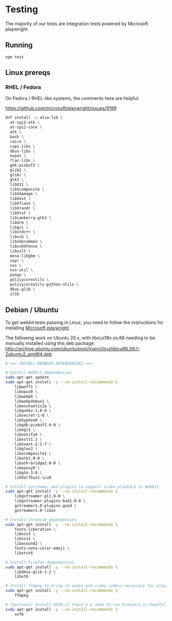 # Testing

The majority of our tests are integration tests powered by Microsoft playwright.

## Running

```
npm test
```

## Linux prereqs

### RHEL / Fedora

On Fedora / RHEL-like systems, the comments here are helpful:

https://github.com/microsoft/playwright/issues/9199

```bash
dnf install -y alsa-lib \
  at-spi2-atk \
  at-spi2-core \
  atk \
  bash \
  cairo \
  cups-libs \
  dbus-libs \
  expat \
  flac-libs \
  gdk-pixbuf2 \
  glib2 \
  glibc \
  gtk3 \
  libX11 \
  libXcomposite \
  libXdamage \
  libXext \
  libXfixes \
  libXrandr \
  libXtst \
  libcanberra-gtk3 \
  libdrm \
  libgcc \
  libstdc++ \
  libxcb \
  libxkbcommon \
  libxshmfence \
  libxslt \
  mesa-libgbm \
  nspr \
  nss \
  nss-util \
  pango \
  policycoreutils \
  policycoreutils-python-utils \
  dbus-glib \
  zlib
```

## Debian / Ubuntu

To get webkit tests passing in Linux, you need to follow the instructions for installing [Microsoft playwright](https://github.com/microsoft/playwright).

The following work on Ubuntu 20.x, with libicui18n.so.66 needing to be manually installed using this deb package: http://archive.ubuntu.com/ubuntu/pool/main/i/icu/libicu66_66.1-2ubuntu2_amd64.deb

```bash
# === INSTALL BROWSER DEPENDENCIES ===

# Install WebKit dependencies
sudo apt-get update
sudo apt-get install -y --no-install-recommends \
    libwoff1 \
    libopus0 \
    libwebp6 \
    libwebpdemux2 \
    libenchant1c2a \
    libgudev-1.0-0 \
    libsecret-1-0 \
    libhyphen0 \
    libgdk-pixbuf2.0-0 \
    libegl1 \
    libnotify4 \
    libxslt1.1 \
    libevent-2.1-7 \
    libgles2 \
    libxcomposite1 \
    libatk1.0-0 \
    libatk-bridge2.0-0 \
    libepoxy0 \
    libgtk-3-0 \
    libharfbuzz-icu0

# Install gstreamer and plugins to support video playback in WebKit.
sudo apt-get install -y --no-install-recommends \
    libgstreamer-gl1.0-0 \
    libgstreamer-plugins-bad1.0-0 \
    gstreamer1.0-plugins-good \
    gstreamer1.0-libav

# Install Chromium dependencies
sudo apt-get install -y --no-install-recommends \
    fonts-liberation \
    libnss3 \
    libxss1 \
    libasound2 \
    fonts-noto-color-emoji \
    libxtst6

# Install Firefox dependencies
sudo apt-get install -y --no-install-recommends \
    libdbus-glib-1-2 \
    libxt6

# Install ffmpeg to bring in audio and video codecs necessary for playing videos in Firefox.
sudo apt-get install -y --no-install-recommends \
    ffmpeg

# (Optional) Install XVFB if there's a need to run browsers in headful mode
sudo apt-get install -y --no-install-recommends \
    xvfb

```

